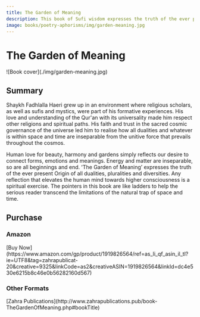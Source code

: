```yaml
---
title: The Garden of Meaning
description: This book of Sufi wisdom expresses the truth of the ever present Origin of all dualities, pluralities and diversities.
image: books/poetry-aphorisms/img/garden-meaning.jpg
---
```


# The Garden of Meaning

<div markdown="1" class="cover-image">
![Book cover](./img/garden-meaning.jpg)
</div>

## Summary 

Shaykh Fadhlalla Haeri grew up in an environment where religious scholars, as well as sufis and mystics, were part of his formative experiences. His love and understanding of the Qur'an with its universality made him respect other religions and spiritual paths. His faith and trust in the sacred cosmic governance of the universe led him to realise how all dualities and whatever is within space and time are inseparable from the unitive force that prevails throughout the cosmos.

Human love for beauty, harmony and gardens simply reflects our desire to connect forms, emotions and meanings. Energy and matter are inseparable, so are all beginnings and end. ʻThe Garden of Meaningʼ expresses the truth of the ever present Origin of all dualities, pluralities and diversities. Any reflection that elevates the human mind towards higher consciousness is a spiritual exercise. The pointers in this book are like ladders to help the serious reader transcend the limitations of the natural trap of space and time.

## Purchase

### Amazon

<div markdown="3" class="purchase-link">
[Buy Now](https://www.amazon.com/gp/product/1919826564/ref=as_li_qf_asin_il_tl?ie=UTF8&tag=zahrapublicat-20&creative=9325&linkCode=as2&creativeASIN=1919826564&linkId=dc4e530e6215b8c46e0b56282160d567)
</div>

### Other Formats

<div markdown="3" class="purchase-link">
[Zahra Publications](http://www.zahrapublications.pub/book-TheGardenOfMeaning.php#bookTitle)
</div>